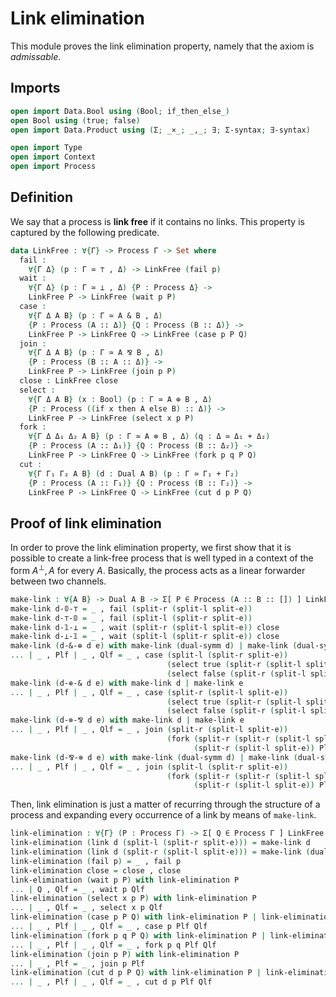 # Link elimination

This module proves the link elimination property, namely that the
axiom is *admissable*.

## Imports

```agda
open import Data.Bool using (Bool; if_then_else_)
open Bool using (true; false)
open import Data.Product using (Σ; _×_; _,_; ∃; Σ-syntax; ∃-syntax)

open import Type
open import Context
open import Process
```

## Definition

We say that a process is **link free** if it contains no links. This
property is captured by the following predicate.

```agda
data LinkFree : ∀{Γ} -> Process Γ -> Set where
  fail :
    ∀{Γ Δ} (p : Γ ≃ ⊤ , Δ) -> LinkFree (fail p)
  wait :
    ∀{Γ Δ} (p : Γ ≃ ⊥ , Δ) {P : Process Δ} ->
    LinkFree P -> LinkFree (wait p P)
  case :
    ∀{Γ Δ A B} (p : Γ ≃ A & B , Δ)
    {P : Process (A :: Δ)} {Q : Process (B :: Δ)} ->
    LinkFree P -> LinkFree Q -> LinkFree (case p P Q)
  join :
    ∀{Γ Δ A B} (p : Γ ≃ A ⅋ B , Δ)
    {P : Process (B :: A :: Δ)} ->
    LinkFree P -> LinkFree (join p P)
  close : LinkFree close
  select :
    ∀{Γ Δ A B} (x : Bool) (p : Γ ≃ A ⊕ B , Δ)
    {P : Process ((if x then A else B) :: Δ)} ->
    LinkFree P -> LinkFree (select x p P)
  fork :
    ∀{Γ Δ Δ₁ Δ₂ A B} (p : Γ ≃ A ⊗ B , Δ) (q : Δ ≃ Δ₁ + Δ₂)
    {P : Process (A :: Δ₁)} {Q : Process (B :: Δ₂)} ->
    LinkFree P -> LinkFree Q -> LinkFree (fork p q P Q)
  cut :
    ∀{Γ Γ₁ Γ₂ A B} (d : Dual A B) (p : Γ ≃ Γ₁ + Γ₂)
    {P : Process (A :: Γ₁)} {Q : Process (B :: Γ₂)} ->
    LinkFree P -> LinkFree Q -> LinkFree (cut d p P Q)
```

## Proof of link elimination

In order to prove the link elimination property, we first show that
it is possible to create a link-free process that is well typed in a
context of the form $A^⊥,A$ for every $A$. Basically, the process
acts as a linear forwarder between two channels.

```agda
make-link : ∀{A B} -> Dual A B -> Σ[ P ∈ Process (A :: B :: []) ] LinkFree P
make-link d-𝟘-⊤ = _ , fail (split-r (split-l split-e))
make-link d-⊤-𝟘 = _ , fail (split-l (split-r split-e))
make-link d-𝟙-⊥ = _ , wait (split-r (split-l split-e)) close
make-link d-⊥-𝟙 = _ , wait (split-l (split-r split-e)) close
make-link (d-&-⊕ d e) with make-link (dual-symm d) | make-link (dual-symm e)
... | _ , Plf | _ , Qlf = _ , case (split-l (split-r split-e))
                                   (select true (split-r (split-l split-e)) Plf)
                                   (select false (split-r (split-l split-e)) Qlf)
make-link (d-⊕-& d e) with make-link d | make-link e
... | _ , Plf | _ , Qlf = _ , case (split-r (split-l split-e))
                                   (select true (split-r (split-l split-e)) Plf)
                                   (select false (split-r (split-l split-e)) Qlf)
make-link (d-⊗-⅋ d e) with make-link d | make-link e
... | _ , Plf | _ , Qlf = _ , join (split-r (split-l split-e))
                                   (fork (split-r (split-r (split-l split-e)))
                                         (split-r (split-l split-e)) Plf Qlf)
make-link (d-⅋-⊗ d e) with make-link (dual-symm d) | make-link (dual-symm e)
... | _ , Plf | _ , Qlf = _ , join (split-l (split-r split-e))
                                   (fork (split-r (split-r (split-l split-e)))
                                         (split-r (split-l split-e)) Plf Qlf)
```

Then, link elimination is just a matter of recurring through the
structure of a process and expanding every occurrence of a link by
means of `make-link`.

```agda
link-elimination : ∀{Γ} (P : Process Γ) -> Σ[ Q ∈ Process Γ ] LinkFree Q
link-elimination (link d (split-l (split-r split-e))) = make-link d
link-elimination (link d (split-r (split-l split-e))) = make-link (dual-symm d)
link-elimination (fail p) = _ , fail p
link-elimination close = close , close
link-elimination (wait p P) with link-elimination P
... | Q , Qlf = _ , wait p Qlf
link-elimination (select x p P) with link-elimination P
... | _ , Qlf = _ , select x p Qlf
link-elimination (case p P Q) with link-elimination P | link-elimination Q
... | _ , Plf | _ , Qlf = _ , case p Plf Qlf
link-elimination (fork p q P Q) with link-elimination P | link-elimination Q
... | _ , Plf | _ , Qlf = _ , fork p q Plf Qlf
link-elimination (join p P) with link-elimination P
... | _ , Plf = _ , join p Plf
link-elimination (cut d p P Q) with link-elimination P | link-elimination Q
... | _ , Plf | _ , Qlf = _ , cut d p Plf Qlf
```
